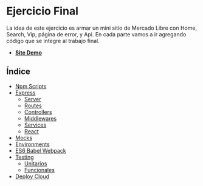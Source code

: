 # Ejercicio Final
La idea de este ejercicio es armar un mini sitio de Mercado Libre con Home, Search, Vip, página de error, y Api.
En cada parte vamos a ir agregando código que se integre al trabajo final.
- **[Site Demo](https://workshop-node.herokuapp.com/)**

## Índice 
- [Npm Scripts](https://github.com/fallemand/workshop-nodejs/tree/master/tp/parts/1-npmScripts) 
- [Express](https://github.com/fallemand/workshop-nodejs/tree/master/tp/parts/2-express) 
    * [Server](https://github.com/fallemand/workshop-nodejs/tree/master/tp/parts/2-express#a-configurar-server)
    * [Routes](https://github.com/fallemand/workshop-nodejs/tree/master/tp/parts/2-express#b-router)
    * [Controllers](https://github.com/fallemand/workshop-nodejs/tree/master/tp/parts/2-express#c-controllers)
    * [Middlewares](https://github.com/fallemand/workshop-nodejs/tree/master/tp/parts/2-express#d-middleware)
    * [Services](https://github.com/fallemand/workshop-nodejs/tree/master/tp/parts/2-express#e-services)
    * [React](https://github.com/fallemand/workshop-nodejs/tree/master/tp/parts/2-express#f-react)
- [Mocks](https://github.com/fallemand/workshop-nodejs/tree/master/tp/parts/3-mocks) 
- [Environments](https://github.com/fallemand/workshop-nodejs/tree/master/tp/parts/4-environments) 
- [ES6 Babel Webpack](https://github.com/fallemand/workshop-nodejs/tree/master/tp/parts/5-webpack) 
- [Testing](https://github.com/fallemand/workshop-nodejs/tree/master/tp/parts/6-testing) 
    * [Unitarios](https://github.com/fallemand/workshop-nodejs/blob/master/tp/parts/6-testing#a-tests-unitarios-mocha)
    * [Funcionales](https://github.com/fallemand/workshop-nodejs/blob/master/tp/parts/6-testing#b-tests-funcionales-nightwatchjs)
- [Deploy Cloud](https://github.com/fallemand/workshop-nodejs/tree/master/tp/parts/7-cloud) 
